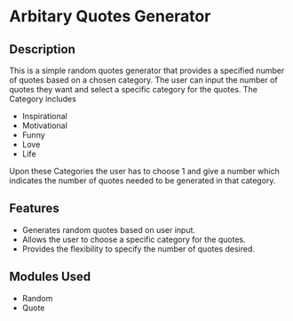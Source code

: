 # Arbitary Quotes Generator

## Description

This is a simple random quotes generator that provides a specified number of quotes based on a chosen category. The user can input the number of quotes they want and select a specific category for the quotes.
The Category includes

- Inspirational
- Motivational
- Funny
- Love
- Life

Upon these Categories the user has to choose 1 and give a number which indicates the number of quotes needed to be generated in that category.

## Features

- Generates random quotes based on user input.
- Allows the user to choose a specific category for the quotes.
- Provides the flexibility to specify the number of quotes desired.

## Modules Used

- Random
- Quote
